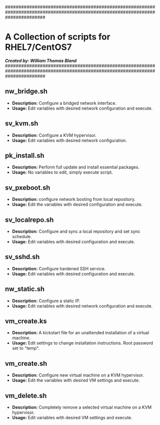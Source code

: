 ###############################################################################################################################
# A Collection of scripts for RHEL7/CentOS7
***Created by: William Thomas Bland***<br>
###############################################################################################################################
<br>

nw_bridge.sh
---
* **Description:** Configure a bridged network interface.<br>
* **Usage:** Edit variables with desired network configuration and execute.

sv_kvm.sh
---
* **Description:** Configure a KVM hypervisor.<br>
* **Usage:** Edit variables with desired network configuration.

pk_install.sh
---
* **Description:** Perform full update and install essential packages.<br>
* **Usage:** No variables to edit, simply execute script.

sv_pxeboot.sh
---
* **Description:** configure network booting from local repository.<br>
* **Usage:** Edit the variables with desired configuration and execute.

sv_localrepo.sh
---
* **Description:** Configure and sync a local repository and set sync schedule.<br>
* **Usage:** Edit variables with desired configuration and execute.

sv_sshd.sh
---
* **Description:** Configure hardened SSH service.<br>
* **Usage:** Edit variables with desired configuration and execute.

nw_static.sh
---
* **Description:** Configure a static IP.<br>
* **Usage:** Edit variables with desired network configuration and execute.

vm_create.ks
---
* **Description:** A kickstart file for an unattended installation of a virtual machine.<br>
* **Usage:** Edit settings to change installation instructions. Root password set to "temp".

vm_create.sh
---
* **Description:** Configure new virtual machine on a KVM hypervisor.<br>
* **Usage:** Edit the variables with desired VM settings and execute.

vm_delete.sh
---
* **Description:** Completely remove a selected virtual machine on a KVM hypervisor.<br>
* **Usage:** Edit variables with desired VM settings and execute.
